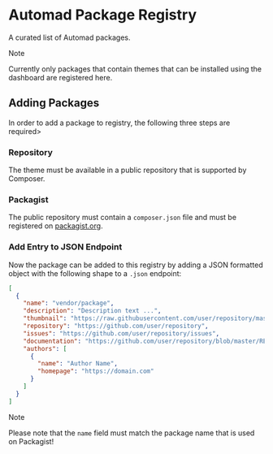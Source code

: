 # Automad Package Registry

A curated list of Automad packages.

> [!NOTE]
> Currently only packages that contain themes that can be installed using the dashboard are registered here.

## Adding Packages

In order to add a package to registry, the following three steps are required>

### Repository

The theme must be available in a public repository that is supported by Composer.

### Packagist

The public repository must contain a `composer.json` file and must be registered on [packagist.org](https://packagist.org).

### Add Entry to JSON Endpoint

Now the package can be added to this registry by adding a JSON formatted object with the following shape to a `.json` endpoint:

```json
[
  {
    "name": "vendor/package",
    "description": "Description text ...",
    "thumbnail": "https://raw.githubusercontent.com/user/repository/master/thumbnail.png",
    "repository": "https://github.com/user/repository",
    "issues": "https://github.com/user/repository/issues",
    "documentation": "https://github.com/user/repository/blob/master/README.md",
    "authors": [
      {
        "name": "Author Name",
        "homepage": "https://domain.com"
      }
    ]
  }
]
```

> [!NOTE]
> Please note that the `name` field must match the package name that is used on Packagist!
